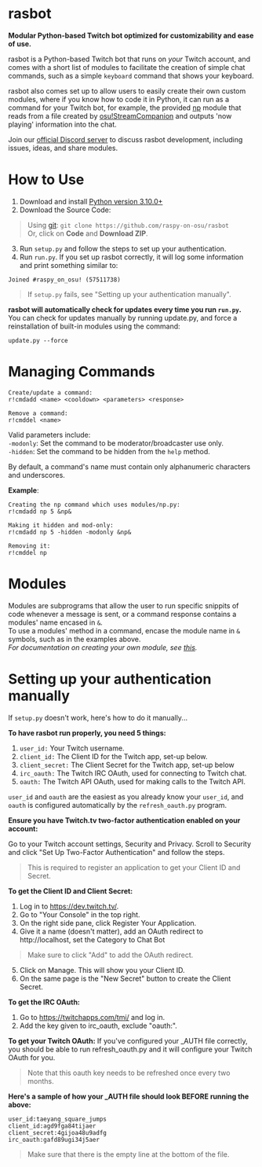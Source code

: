 # rasbot
**Modular Python-based Twitch bot optimized for customizability and ease of use.**

rasbot is a Python-based Twitch bot that runs on *your* Twitch account,
and comes with a short list of modules to facilitate the creation of simple chat commands,
such as a simple `keyboard` command that shows your keyboard.

rasbot also comes set up to allow users to easily create their own custom modules,
where if you know how to code it in Python, it can run as a command for your Twitch bot,
for example, the provided [np](https://github.com/raspy-on-osu/rasbot/blob/master/modules/np.py)
module that reads from a file created by [osu!StreamCompanion](https://github.com/Piotrekol/StreamCompanion)
and outputs 'now playing' information into the chat.

Join our [official Discord server](https://discord.gg/qpyT4zx) to discuss rasbot development, including issues, ideas, and share modules.

# How to Use
1. Download and install [Python version 3.10.0+](https://www.python.org/downloads/)
2. Download the Source Code:
> Using [git](https://git-scm.com/downloads): `git clone https://github.com/raspy-on-osu/rasbot` <br/>
> Or, click on **Code** and **Download ZIP**.
3. Run `setup.py` and follow the steps to set up your authentication.
4. Run `run.py`. If you set up rasbot correctly, it will log some information and print something similar to: 
```
Joined #raspy_on_osu! (57511738)
```

> If `setup.py` fails, see "Setting up your authentication manually".

**rasbot will automatically check for updates every time you run `run.py`.**
You can check for updates manually by running update.py, and force a reinstallation of built-in modules using the command:
```
update.py --force
```

# Managing Commands
```
Create/update a command:
r!cmdadd <name> <cooldown> <parameters> <response>

Remove a command:
r!cmddel <name>
```

Valid parameters include:<br/>
`-modonly`: Set the command to be moderator/broadcaster use only.<br/>
`-hidden`: Set the command to be hidden from the `help` method.

By default, a command's name must contain only alphanumeric characters and underscores.

**Example**:
```
Creating the np command which uses modules/np.py:
r!cmdadd np 5 &np&

Making it hidden and mod-only:
r!cmdadd np 5 -hidden -modonly &np&

Removing it:
r!cmddel np
```

# Modules
Modules are subprograms that allow the user to run specific snippits of code whenever a message is sent, or a command response contains a modules' name encased in `&`.<br/>
To use a modules' method in a command, encase the module name in `&` symbols, such as in the examples above.<br/>
*For documentation on creating your own module, see [this](https://github.com/raspy-on-osu/rasbot/blob/master/modules/README.md).*

# Setting up your authentication manually

If `setup.py` doesn't work, here's how to do it manually...

**To have rasbot run properly, you need 5 things:**
1. `user_id:` Your Twitch username.
2. `client_id:` The Client ID for the Twitch app, set-up below.
3. `client_secret:` The Client Secret for the Twitch app, set-up below
4. `irc_oauth:` The Twitch IRC OAuth, used for connecting to Twitch chat.
5. `oauth:` The Twitch API OAuth, used for making calls to the Twitch API.

`user_id` and `oauth` are the easiest as you already know your `user_id`, and `oauth` is configured automatically by the `refresh_oauth.py` program.

**Ensure you have Twitch.tv two-factor authentication enabled on your account:**

Go to your Twitch account settings, Security and Privacy.
Scroll to Security and click "Set Up Two-Factor Authentication" and follow the steps.
> This is required to register an application to get your Client ID and Secret.

**To get the Client ID and Client Secret:**
1. Log in to https://dev.twitch.tv/.
2. Go to "Your Console" in the top right.
3. On the right side pane, click Register Your Application.
4. Give it a name (doesn't matter), add an OAuth redirect to http://localhost, set the Category to Chat Bot
> Make sure to click "Add" to add the OAuth redirect.
5. Click on Manage. This will show you your Client ID.
6. On the same page is the "New Secret" button to create the Client Secret.

**To get the IRC OAuth:**
1. Go to https://twitchapps.com/tmi/ and log in.
2. Add the key given to irc_oauth, exclude "oauth:".

**To get your Twitch OAuth:**
If you've configured your \_AUTH file correctly, you should be able to run refresh_oauth.py and it will configure your Twitch OAuth for you.
> Note that this oauth key needs to be refreshed once every two months.

**Here's a sample of how your \_AUTH file should look BEFORE running the above:**
```
user_id:taeyang_square_jumps
client_id:agd9fga84tijaer
client_secret:4gijoa48u9adfg
irc_oauth:gafd89ugi34j5aer

```
>Make sure that there is the empty line at the bottom of the file.
